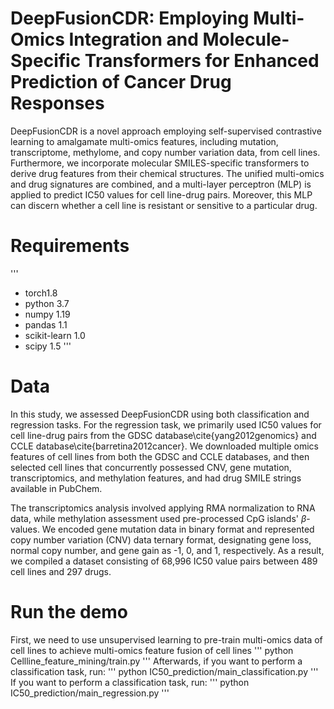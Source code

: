 # DeepFusionCDR: Employing Multi-Omics Integration and Molecule-Specific Transformers for Enhanced Prediction of Cancer Drug Responses
DeepFusionCDR is a novel approach employing self-supervised contrastive learning to amalgamate multi-omics features, including mutation, transcriptome, methylome, and copy number variation data, from cell lines. Furthermore, we incorporate molecular SMILES-specific transformers to derive drug features from their chemical structures. The unified multi-omics and drug signatures are combined, and a multi-layer perceptron (MLP) is applied to predict IC50 values for cell line-drug pairs. Moreover, this MLP can discern whether a cell line is resistant or sensitive to a particular drug.
# Requirements
'''
- torch1.8
- python 3.7
- numpy 1.19
- pandas 1.1
- scikit-learn 1.0
- scipy 1.5
'''
# Data
In this study, we assessed DeepFusionCDR using both classification and regression tasks. For the regression task, we primarily used IC50 values for cell line-drug pairs from the GDSC database\cite{yang2012genomics} and CCLE database\cite{barretina2012cancer}. We downloaded multiple omics features of cell lines from both the GDSC and CCLE databases, and then selected cell lines that concurrently possessed CNV, gene mutation, transcriptomics, and methylation features, and had drug SMILE strings available in PubChem.

The transcriptomics analysis involved applying RMA normalization to RNA data, while methylation assessment used pre-processed CpG islands' $\beta$-values. We encoded gene mutation data in binary format and represented copy number variation (CNV) data ternary format, designating gene loss, normal copy number, and gene gain as -1, 0, and 1, respectively. As a result, we compiled a dataset consisting of 68,996 IC50 value pairs between 489 cell lines and 297 drugs.
# Run the demo
First, we need to use unsupervised learning to pre-train multi-omics data of cell lines to achieve multi-omics feature fusion of cell lines
'''
python Cellline_feature_mining/train.py
'''
Afterwards, if you want to perform a classification task, run:
'''
python IC50_prediction/main_classification.py
'''
If you want to perform a classification task, run:
'''
python IC50_prediction/main_regression.py
'''
